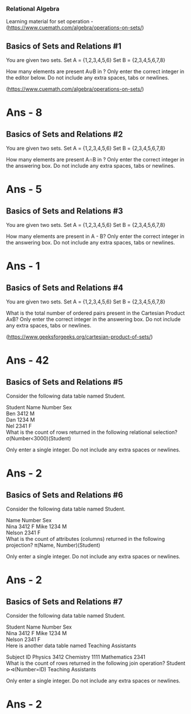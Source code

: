 ### Relational Algebra

Learning material for set operation - (https://www.cuemath.com/algebra/operations-on-sets/)

## Basics of Sets and Relations #1

You are given two sets.
Set A = {1,2,3,4,5,6}
Set B = {2,3,4,5,6,7,8}

How many elements are present A∪B in ?
Only enter the correct integer in the editor below. Do not include any extra spaces, tabs or newlines.

(https://www.cuemath.com/algebra/operations-on-sets/)

# Ans - 8

## Basics of Sets and Relations #2

You are given two sets.
Set A = {1,2,3,4,5,6}
Set B = {2,3,4,5,6,7,8}

How many elements are present A∩B in ?
Only enter the correct integer in the answering box. Do not include any extra spaces, tabs or newlines.

# Ans - 5

## Basics of Sets and Relations #3

You are given two sets.
Set A = {1,2,3,4,5,6}
Set B = {2,3,4,5,6,7,8}

How many elements are present in A - B?
Only enter the correct integer in the answering box. Do not include any extra spaces, tabs or newlines.

# Ans - 1

## Basics of Sets and Relations #4

You are given two sets.
Set A = {1,2,3,4,5,6}
Set B = {2,3,4,5,6,7,8}

What is the total number of ordered pairs present in the Cartesian Product  AxB? Only enter the correct integer in the answering box. Do not include any extra spaces, tabs or newlines.

(https://www.geeksforgeeks.org/cartesian-product-of-sets/)

# Ans - 42

## Basics of Sets and Relations #5

Consider the following data table named Student.

Student Name    Number  Sex  
Ben             3412    M  
Dan             1234    M  
Nel             2341    F  
What is the count of rows returned in the following relational selection?
σ(Number<3000)(Student)

Only enter a single integer. Do not include any extra spaces or newlines.

# Ans - 2

## Basics of Sets and Relations #6

Consider the following data table named Student.

Name                Number  Sex  
Nina                3412    F 
Mike                1234    M  
Nelson              2341    F  
What is the count of attributes (columns) returned in the following projection?
π(Name, Number)(Student)

Only enter a single integer. Do not include any extra spaces or newlines.

# Ans - 2

## Basics of Sets and Relations #7

Consider the following data table named Student.

Student Name        Number  Sex  
Nina                3412    F 
Mike                1234    M  
Nelson              2341    F  
Here is another data table named Teaching Assistants

Subject     ID
Physics     3412
Chemistry   1111
Mathematics 2341  
What is the count of rows returned in the following join operation?
Student ⊳⊲(Number=ID) Teaching Assistants

Only enter a single integer. Do not include any extra spaces or newlines.

# Ans - 2

